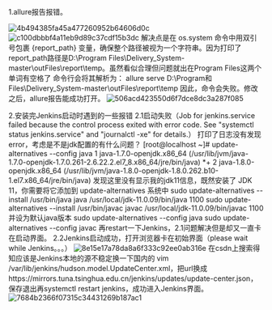 1.allure报告报错。

![4b494385fa45a477260952b64606d0c](https://github.com/user-attachments/assets/731ee6e5-8569-49ee-8c3a-6b99afbc19a9)
![c100dbbbf4a11eb9d89c37cdf15b3dc](https://github.com/user-attachments/assets/db028f12-8e78-41ab-a03c-f06b34eb37a7)
解决点是在 os.system 命令中用双引号包裹 {report_path} 变量，确保整个路径被视为一个字符串。因为打印了report_path路径是D:\Program Files\Delivery_System-master\outFiles\report\temp。虽然看似合理但问题就出在Program Files这两个单词有空格了
命令行会将其解析为：
allure serve D:\Program和Files\Delivery_System-master\outFiles\report\temp
因此，命令会失败。修改之后，allure报告能成功打开。
![506acd423550d6f7dce8dc3a287f085](https://github.com/user-attachments/assets/93217d58-4d1f-488e-bab1-79cf5d4ff56a)

2.安装完Jenkins启动时遇到的一些报错
2.1启动失败（Job for jenkins.service failed because the control process exited with error code. See "systemctl status jenkins.service" and "journalctl -xe" for details.）
打印了日志没有发现error，考虑是不是jdk配置的有什么问题？
[root@localhost ~]# update-alternatives --config java
   1           java-1.7.0-openjdk.x86_64 (/usr/lib/jvm/java-1.7.0-openjdk-1.7.0.261-2.6.22.2.el7_8.x86_64/jre/bin/java)
*+ 2           java-1.8.0-openjdk.x86_64 (/usr/lib/jvm/java-1.8.0-openjdk-1.8.0.262.b10-1.el7.x86_64/jre/bin/java)
发现这里没有显示我的jdk11信息，既然安装了 JDK 11，你需要将它添加到 update-alternatives 系统中
sudo update-alternatives --install /usr/bin/java java /usr/local/jdk-11.0.09/bin/java 1100
sudo update-alternatives --install /usr/bin/javac javac /usr/local/jdk-11.0.09/bin/javac 1100
并设为默认java版本
sudo update-alternatives --config java
sudo update-alternatives --config javac
再restart一下Jenkins，2.1问题解决但是却又一直卡在启动界面。
2.2Jenkins启动成功，打开浏览器卡在初始界面（please wait while Jenkins。。。）
![8e15e17a78da8a6f333c92ee0ab316e](https://github.com/user-attachments/assets/73cfdebd-830c-4386-b5d6-46ea7bedc9d1)
在csdn上搜索得知应该是Jenkins本地的源不稳定换一下国内的
vim /var/lib/jenkins/hudson.model.UpdateCenter.xml，把url换成https://mirrors.tuna.tsinghua.edu.cn/jenkins/updates/update-center.json，保存退出再systemctl restart jenkins，成功进入Jenkins界面。
![7684b2366f07315c34431269b187ac1](https://github.com/user-attachments/assets/65045d13-185d-4f06-8a61-b6c4283a7535)


